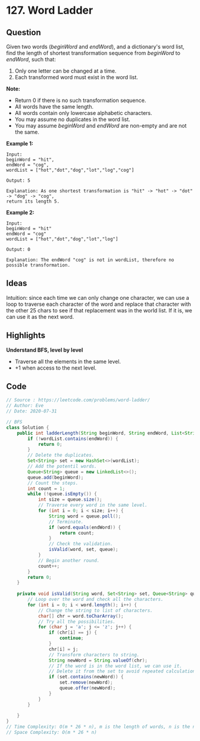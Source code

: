 # 127. Word Ladder

## Question

Given two words (*beginWord* and *endWord*), and a dictionary's word list, find the length of shortest transformation sequence from *beginWord* to *endWord*, such that:

1. Only one letter can be changed at a time.
2. Each transformed word must exist in the word list.

**Note:**

- Return 0 if there is no such transformation sequence.
- All words have the same length.
- All words contain only lowercase alphabetic characters.
- You may assume no duplicates in the word list.
- You may assume *beginWord* and *endWord* are non-empty and are not the same.

**Example 1:**

```
Input:
beginWord = "hit",
endWord = "cog",
wordList = ["hot","dot","dog","lot","log","cog"]

Output: 5

Explanation: As one shortest transformation is "hit" -> "hot" -> "dot" -> "dog" -> "cog",
return its length 5.
```

**Example 2:**

```
Input:
beginWord = "hit"
endWord = "cog"
wordList = ["hot","dot","dog","lot","log"]

Output: 0

Explanation: The endWord "cog" is not in wordList, therefore no possible transformation.
```

## Ideas

Intuition: since each time we can only change one character, we can use a loop to traverse each character of the word and replace that character with the other 25 chars to see if that replacement was in the world list. If it is, we can use it as the next word.

## Highlights

**Understand BFS, level by level**

* Traverse all the elements in the same level.
* +1 when access to the next level.

## Code

```java
// Source : https://leetcode.com/problems/word-ladder/
// Author: Eve
// Date: 2020-07-31

// BFS
class Solution {
    public int ladderLength(String beginWord, String endWord, List<String> wordList) {
        if (!wordList.contains(endWord)) {
            return 0;
        }
        // Delete the duplicates.
        Set<String> set = new HashSet<>(wordList);
        // Add the potentil words.
        Queue<String> queue = new LinkedList<>();
        queue.add(beginWord);
        // Count the steps.
        int count = 1;
        while (!queue.isEmpty()) {
            int size = queue.size();
            // Traverse every word in the same level.
            for (int i = 0; i < size; i++) {
                String word = queue.poll();
                // Terminate.
                if (word.equals(endWord)) {
                    return count;
                }
                // Check the validation.
                isValid(word, set, queue);
            }
            // Begin another round.
            count++;
        }
        return 0;
    }
    
    private void isValid(String word, Set<String> set, Queue<String> queue) {
        // Loop over the word and check all the characters.
        for (int i = 0; i < word.length(); i++) {
            // Change the string to list of characters.
            char[] chr = word.toCharArray();
            // Try all the possibilities.
            for (char j = 'a'; j <= 'z'; j++) {
                if (chr[i] == j) {
                    continue;
                }
                chr[i] = j;
                // Transform characters to string.
                String newWord = String.valueOf(chr);
                // If the word is in the word list, we can use it.
                // Delete it from the set to avoid repeated calculation.
                if (set.contains(newWord)) {
                    set.remove(newWord);
                    queue.offer(newWord);
                }
            }
        }
        
    }
}
// Time Complexity: O(m * 26 * n), m is the length of words, n is the number of words.
// Space Complexity: O(m * 26 * n)
```

